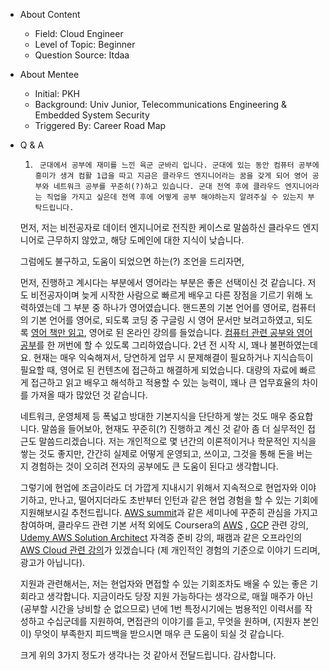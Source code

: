 - About Content
    - Field: Cloud Engineer
    - Level of Topic: Beginner
    - Question Source: Itdaa

- About Mentee
    - Initial: PKH
    - Background: Univ Junior, Telecommunications Engineering & Embedded System
      Security
    - Triggered By: Career Road Map

- Q & A
    1. ```
        군대에서 공부에 재미를 느낀 육군 군바리 입니다. 군대에 있는 동안 컴퓨터 공부에 흥미가 생겨 컴활 1급을 따고 지금은 클라우드 엔지니어라는 꿈을 갖게 되어 영어 공부와 네트워크 공부를 꾸준히(?)하고 있습니다. 군대 전역 후에 클라우드 엔지니어라는 직업을 가지고 싶은데 전역 후에 어떻게 공부 해야하는지 알려주실 수 있는지 부탁드립니다.
       ```

  먼저, 저는 비전공자로 데이터 엔지니어로 전직한 케이스로 말씀하신 클라우드 엔지니어로 근무하지 않았고, 해당 도메인에 대한 지식이 낮습니다.

  그럼에도 불구하고, 도움이 되었으면 하는(?) 조언을 드리자면,

  먼저, 진행하고 계시다는 부분에서 영어라는 부분은 좋은 선택이신 것 같습니다. 저도 비전공자이며 늦게 시작한 사람으로 빠르게 배우고 다른
  장점을 기르기 위해 노력하였는데 그 부분 중 하나가 영어였습니다. 핸드폰의 기본 언어를 영어로, 컴퓨터의 기본 언어를 영어로, 되도록 코딩
  중 구글링 시 영어 문서만 보려고하였고,
  되도록 [영어 책만 읽고](https://www.instagram.com/kaden.sungbin.cho/), 영어로 된 온라인 강의를
  들었습니다. [컴퓨터 관련 공부와 영어 공부](https://github.com/kadensungbincho/Code_followup_book)를
  한 꺼번에 할 수 있도록 그리하였습니다. 2년 전 시작 시, 꽤나 불편하였는데요. 현재는 매우 익숙해져서, 당연하게 업무 시 문제해결이
  필요하거나 지식습득이 필요할 때, 영어로 된 컨텐츠에 접근하고 해결하게 되었습니다. 대량의 자료에 빠르게 접근하고 읽고 배우고 해석하고
  적용할 수 있는 능력이, 꽤나 큰 업무효율의 차이를 가져올 때가 많았던 것 같습니다.

  네트워크, 운영체제 등 폭넓고 방대한 기본지식을 단단하게 쌓는 것도 매우 중요합니다. 말씀을 들어보아, 현재도 꾸준히(?) 진행하고 계신 것
  같아 좀 더 실무적인 접근도 말씀드리겠습니다. 저는 개인적으로 몇 년간의 이론적이거나 학문적인 지식을 쌓는 것도 좋지만, 간간히 실제로
  어떻게 운영되고, 쓰이고, 그것을 통해 돈을 버는지 경험하는 것이 오히려 전자의 공부에도 큰 도움이 된다고 생각합니다.

  그렇기에 현업에 조금이라도 더 가깝게 지내시기 위해서 지속적으로 현업자와 이야기하고, 만나고, 떨어지더라도 초반부터 인턴과 같은 현업 경험을
  할 수 있는 기회에 지원해보시길
  추천드립니다. [AWS summit](https://aws.amazon.com/ko/events/summits/seoul/)과 같은 세미나에
  꾸준히 관심을 가지고 참여하며, 클라우드 관련 기본 서적 외에도
  Coursera의 [AWS](https://www.coursera.org/courses?query=aws)
  , [GCP](https://www.coursera.org/search?query=gcp&) 관련
  강의, [Udemy AWS Solution Architect](https://www.udemy.com/course/aws-certified-solutions-architect-associate/)
  자격증 준비 강의, 패캠과 같은
  오프라인의 [AWS Cloud 관련 강의](https://www.fastcampus.co.kr/data_camp_pipeline/)가
  있겠습니다 (제 개인적인 경험의 기준으로 이야기 드리며, 광고가 아닙니다).

  지원과 관련해서는, 저는 현업자와 면접할 수 있는 기회조차도 배울 수 있는 좋은 기회라고 생각합니다. 지금이라도 당장 지원 가능하다는
  생각으로, 매월 매주가 아닌(공부할 시간을 낭비할 순 없으므로) 년에 1번 특정시기에는 범용적인 이력서를 작성하고 수십군데를 지원하여,
  면접관의 이야기를 듣고, 무엇을 원하며, (지원자 본인이) 무엇이 부족한지 피드백을 받으시면 매우 큰 도움이 되실 것 같습니다.

  크게 위의 3가지 정도가 생각나는 것 같아서 전달드립니다. 감사합니다.
